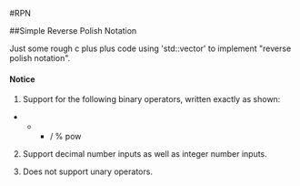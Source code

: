 #RPN

##Simple Reverse Polish Notation

Just some rough c plus plus code using 'std::vector' to implement "reverse polish notation".

#### Notice

1. Support for the following binary operators, written exactly as shown: 
+ - * / % pow

2. Support decimal number inputs as well as integer number inputs.

3. Does not support unary operators.